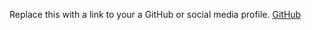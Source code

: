 Replace this with a link to your a GitHub or social media profile.
[GitHub](https://github.com/gayathrijanakiram)
